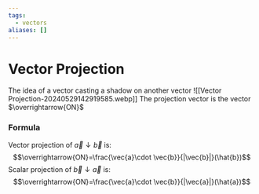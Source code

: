 ```yaml
---
tags:
  - vectors
aliases: []
---
```

# Vector Projection
The idea of a vector casting a shadow on another vector
![[Vector Projection-20240529142919585.webp]]
The projection vector is the vector $\overrightarrow{ON}$
### Formula
Vector projection of $\vec{a} \downarrow \vec{b}$ is:
$$\overrightarrow{ON}=\frac{\vec{a}\cdot \vec{b}}{|\vec{b}|}(\hat{b})$$
Scalar projection of $\vec{b} \downarrow \vec{a}$ is:
$$\overrightarrow{ON}=\frac{\vec{a}\cdot \vec{b}}{|\vec{a}|}(\hat{a})$$
